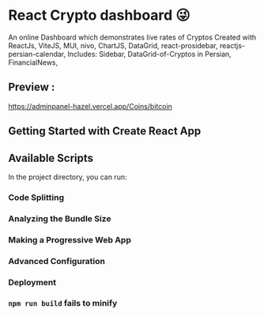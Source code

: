 

# React Crypto dashboard 😜

An online Dashboard which demonstrates live rates of Cryptos
Created with ReactJs, ViteJS, MUI, nivo, ChartJS, DataGrid, react-prosidebar, reactjs-persian-calendar,
Includes: Sidebar, DataGrid-of-Cryptos in Persian, FinancialNews,

## Preview : 

https://adminpanel-hazel.vercel.app/Coins/bitcoin



## Getting Started with Create React App


## Available Scripts

In the project directory, you can run:

### Code Splitting


### Analyzing the Bundle Size


### Making a Progressive Web App


### Advanced Configuration


### Deployment



### `npm run build` fails to minify

